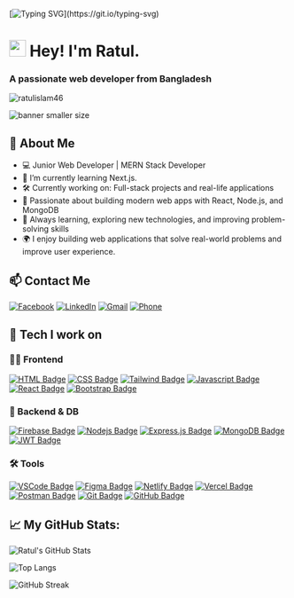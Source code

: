 [![Typing SVG](https://readme-typing-svg.herokuapp.com?size=24&width=600&lines=Welcome+To+Ratul's+GitHub+Profile!)](https://git.io/typing-svg)

<h1><img src="https://emojis.slackmojis.com/emojis/images/1531849430/4246/blob-sunglasses.gif?1531849430" width="30"/> Hey! I'm Ratul.</h1>

<h3>A passionate web developer from Bangladesh</h3>

<p align="left"> <img src="https://komarev.com/ghpvc/?username=ratulislam46&label=Profile%20views&color=0e75b6&style=flat" alt="ratulislam46" /> </p>

![banner smaller size](https://i.ibb.co.com/ksL8YsPS/download.png)


## 👋 About Me

- 💻 Junior Web Developer | MERN Stack Developer 
- 🌱 I’m currently learning Next.js.
- 🛠 Currently working on: Full-stack projects and real-life applications
- 🚀 Passionate about building modern web apps with React, Node.js, and MongoDB  
- 🎯 Always learning, exploring new technologies, and improving problem-solving skills
- 🌍 I enjoy building web applications that solve real-world problems and improve user experience. 


## 📫 Contact Me

[![Facebook](https://img.shields.io/badge/Facebook-1877F2?style=for-the-badge&logo=facebook&logoColor=white)](https://web.facebook.com/mdratul.islam.46)
[![LinkedIn](https://img.shields.io/badge/LinkedIn-0A66C2?style=for-the-badge&logo=linkedin&logoColor=white)](https://www.linkedin.com/in/ratulislambd/)
[![Gmail](https://img.shields.io/badge/Gmail-D14836?style=for-the-badge&logo=gmail&logoColor=white)](mailto:arfanratul46@gmail.com)
[![Phone](https://img.shields.io/badge/Phone-01643110638-blue?style=for-the-badge&logo=phone&logoColor=white)](tel:+8801643110638)



## 🧠 Tech I work on 

### 👨‍💻 Frontend
[![HTML Badge](https://img.shields.io/badge/-HTML5-E34F26?style=for-the-badge&labelColor=black&logo=html5&logoColor=E34F26)](#)
[![CSS Badge](https://img.shields.io/badge/-CSS3-1572B6?style=for-the-badge&labelColor=black&logo=css3&logoColor=1572B6)](#)
[![Tailwind Badge](https://img.shields.io/badge/Tailwind%20CSS-092749?style=for-the-badge&logo=tailwindcss&logoColor=06B6D4&labelColor=000000)](#)
[![Javascript Badge](https://img.shields.io/badge/-Javascript-F0DB4F?style=for-the-badge&labelColor=black&logo=javascript&logoColor=F0DB4F)](#) 
[![React Badge](https://img.shields.io/badge/-React-61DBFB?style=for-the-badge&labelColor=black&logo=react&logoColor=61DBFB)](#)
[![Bootstrap Badge](https://img.shields.io/badge/-Bootstrap-7952B3?style=for-the-badge&labelColor=black&logo=bootstrap&logoColor=7952B3)](#)

### 🧰 Backend & DB
[![Firebase Badge](https://img.shields.io/badge/-Firebase-FFCA28?style=for-the-badge&labelColor=black&logo=firebase&logoColor=FFCA28)](#)
[![Nodejs Badge](https://img.shields.io/badge/-Nodejs-3C873A?style=for-the-badge&labelColor=black&logo=node.js&logoColor=3C873A)](#) 
[![Express.js Badge](https://img.shields.io/badge/Express.js-000000?style=for-the-badge&logo=express&logoColor=white)](#) 
[![MongoDB Badge](https://img.shields.io/badge/MongoDB-4EA94B?style=for-the-badge&logo=mongodb&logoColor=white)](#) 
[![JWT Badge](https://img.shields.io/badge/-JWT-000000?style=for-the-badge&labelColor=black&logo=jsonwebtokens&logoColor=white)](#)

### 🛠 Tools 
[![VSCode Badge](https://img.shields.io/badge/Visual_Studio-5C2D91?style=for-the-badge&logo=visual%20studio&logoColor=white)](#)
[![Figma Badge](https://img.shields.io/badge/-Figma-F24E1E?style=for-the-badge&labelColor=black&logo=figma&logoColor=F24E1E)](#)
[![Netlify Badge](https://img.shields.io/badge/-Netlify-00C7B7?style=for-the-badge&labelColor=black&logo=netlify&logoColor=00C7B7)](#)
[![Vercel Badge](https://img.shields.io/badge/-Vercel-000000?style=for-the-badge&labelColor=black&logo=vercel&logoColor=white)](#)
[![Postman Badge](https://img.shields.io/badge/-Postman-FF6C37?style=for-the-badge&labelColor=black&logo=postman&logoColor=FF6C37)](#)
[![Git Badge](https://img.shields.io/badge/Git-F05032?style=for-the-badge&logo=git&logoColor=white)](#)
[![GitHub Badge](https://img.shields.io/badge/-GitHub-181717?style=for-the-badge&labelColor=black&logo=github&logoColor=ffffff)](#)


## 📈 My GitHub Stats:

![Ratul's GitHub Stats](https://github-readme-stats.vercel.app/api?username=ratulislam46&count_private=true&show_icons=true&theme=radical&include_all_commits=true)

![Top Langs](https://github-readme-stats.vercel.app/api/top-langs/?username=ratulislam46&layout=compact&theme=radical)

![GitHub Streak](https://github-readme-streak-stats.herokuapp.com?user=ratulislam46&theme=react&hide_border=true&background=0D1117&stroke=0D1117&fire=FF1CF7&sideLabels=00F0FF&currStreakNum=FF1CF7&ring=FF1CF7&currStreakLabel=FF1CF7&sideNums=00F0FF)

